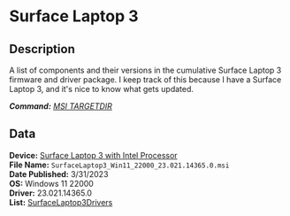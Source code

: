 # Surface Laptop 3

## Description

A list of components and their versions in the cumulative Surface Laptop 3 firmware and driver package.
I keep track of this because I have a Surface Laptop 3, and it's nice to know what gets updated.

***Command:*** *[MSI TARGETDIR](../msi.md#unpacking-msi-into-directory-targetdir)*

## Data

**Device:** [Surface Laptop 3 with Intel Processor](https://www.microsoft.com/download/details.aspx?id=100429)\
**File Name:** `SurfaceLaptop3_Win11_22000_23.021.14365.0.msi`\
**Date Published:** 3/31/2023\
**OS:** Windows 11 22000\
**Driver:** 23.021.14365.0\
**List:** [SurfaceLaptop3Drivers](SurfaceLaptop3Drivers.txt)